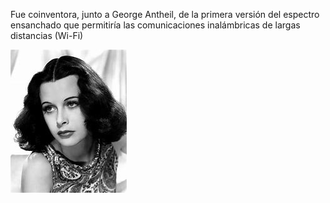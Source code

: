 Fue coinventora, junto a George Antheil, de la primera versión del espectro ensanchado que permitiría las comunicaciones inalámbricas de largas distancias (Wi-Fi)

![HedyLamar](imagenes2/HedyLamar.png)
